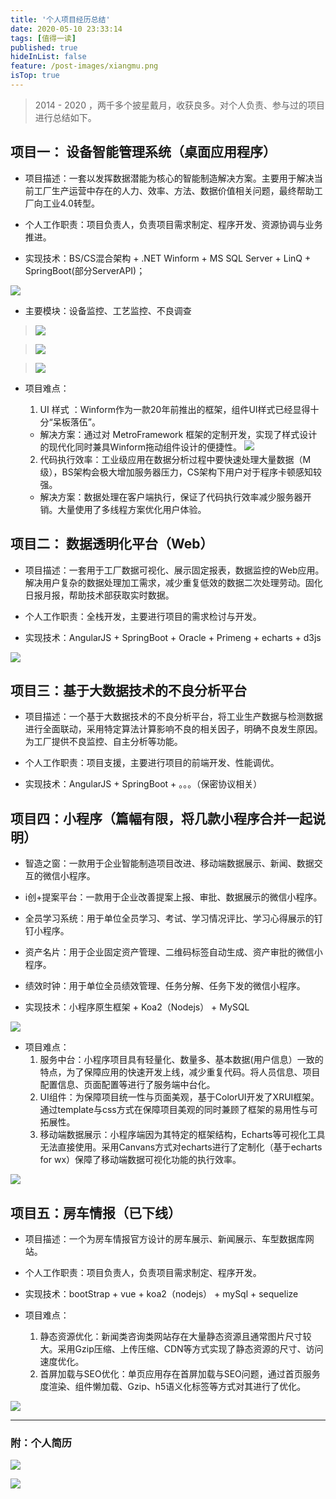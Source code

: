 ```yaml
---
title: '个人项目经历总结'
date: 2020-05-10 23:33:14
tags: [值得一读]
published: true
hideInList: false
feature: /post-images/xiangmu.png
isTop: true
---
```




> 2014 - 2020 ，两千多个披星戴月，收获良多。对个人负责、参与过的项目进行总结如下。


## 项目一： 设备智能管理系统（桌面应用程序）

- 项目描述：一套以发挥数据潜能为核心的智能制造解决方案。主要用于解决当前工厂生产运营中存在的人力、效率、方法、数据价值相关问题，最终帮助工厂向工业4.0转型。

- 个人工作职责：项目负责人，负责项目需求制定、程序开发、资源协调与业务推进。

- 实现技术：BS/CS混合架构 + .NET Winform + MS SQL Server + LinQ + SpringBoot(部分ServerAPI)；


  
![](https://www.xr1228.com//post-images/1589153255940.png)

- 主要模块：设备监控、工艺监控、不良调查
>   ![](https://www.xr1228.com//post-images/1589153107363.png)

>   ![](https://www.xr1228.com//post-images/1589153172425.png)

>   ![](https://www.xr1228.com//post-images/1589153182823.png)

- 项目难点：

    1. UI 样式 ：Winform作为一款20年前推出的框架，组件UI样式已经显得十分“呆板落伍”。
    - 解决方案：通过对 MetroFramework 框架的定制开发，实现了样式设计的现代化同时兼具Winform拖动组件设计的便捷性。
![](https://www.xr1228.com//post-images/1589154078440.png)

    2. 代码执行效率：工业级应用在数据分析过程中要快速处理大量数据（M级），BS架构会极大增加服务器压力，CS架构下用户对于程序卡顿感知较强。

    - 解决方案：数据处理在客户端执行，保证了代码执行效率减少服务器开销。大量使用了多线程方案优化用户体验。


## 项目二： 数据透明化平台（Web）

- 项目描述：一套用于工厂数据可视化、展示固定报表，数据监控的Web应用。解决用户复杂的数据处理加工需求，减少重复低效的数据二次处理劳动。固化日报月报，帮助技术部获取实时数据。

- 个人工作职责：全栈开发，主要进行项目的需求检讨与开发。

- 实现技术：AngularJS + SpringBoot + Oracle + Primeng + echarts + d3js

![](https://www.xr1228.com//post-images/1589154673790.png)

## 项目三：基于大数据技术的不良分析平台

- 项目描述：一个基于大数据技术的不良分析平台，将工业生产数据与检测数据进行全面联动，采用特定算法计算影响不良的相关因子，明确不良发生原因。为工厂提供不良监控、自主分析等功能。

- 个人工作职责：项目支援，主要进行项目的前端开发、性能调优。

- 实现技术：AngularJS + SpringBoot + 。。。（保密协议相关）


## 项目四：小程序（篇幅有限，将几款小程序合并一起说明）

- 智造之窗：一款用于企业智能制造项目改进、移动端数据展示、新闻、数据交互的微信小程序。
- i创+提案平台：一款用于企业改善提案上报、审批、数据展示的微信小程序。
- 全员学习系统：用于单位全员学习、考试、学习情况评比、学习心得展示的钉钉小程序。
- 资产名片：用于企业固定资产管理、二维码标签自动生成、资产审批的微信小程序。
- 绩效时钟：用于单位全员绩效管理、任务分解、任务下发的微信小程序。

- 实现技术：小程序原生框架 + Koa2（Nodejs） + MySQL

![](https://www.xr1228.com//post-images/1589385069512.png)

- 项目难点：
  1. 服务中台：小程序项目具有轻量化、数量多、基本数据(用户信息）一致的特点，为了保障应用的快速开发上线，减少重复代码。将人员信息、项目配置信息、页面配置等进行了服务端中台化。
  2. UI组件：为保障项目统一性与页面美观，基于ColorUI开发了XRUI框架。通过template与css方式在保障项目美观的同时兼顾了框架的易用性与可拓展性。
   1. 移动端数据展示：小程序端因为其特定的框架结构，Echarts等可视化工具无法直接使用。采用Canvans方式对echarts进行了定制化（基于echarts for wx）保障了移动端数据可视化功能的执行效率。

![](https://www.xr1228.com//post-images/1589157404629.png)

## 项目五：房车情报（已下线）

- 项目描述：一个为房车情报官方设计的房车展示、新闻展示、车型数据库网站。

- 个人工作职责：项目负责人，负责项目需求制定、程序开发。

- 实现技术：bootStrap + vue + koa2（nodejs） + mySql + sequelize

- 项目难点：
  1. 静态资源优化：新闻类咨询类网站存在大量静态资源且通常图片尺寸较大。采用Gzip压缩、上传压缩、CDN等方式实现了静态资源的尺寸、访问速度优化。
  2. 首屏加载与SEO优化：单页应用存在首屏加载与SEO问题，通过首页服务度渲染、组件懒加载、Gzip、h5语义化标签等方式对其进行了优化。

![](https://www.xr1228.com//post-images/1589157977232.jpeg)


-------



###  附：个人简历

![](https://www.xr1228.com//post-images/1589125473530.jpg)

![](https://www.xr1228.com//post-images/1589125514909.jpg)
